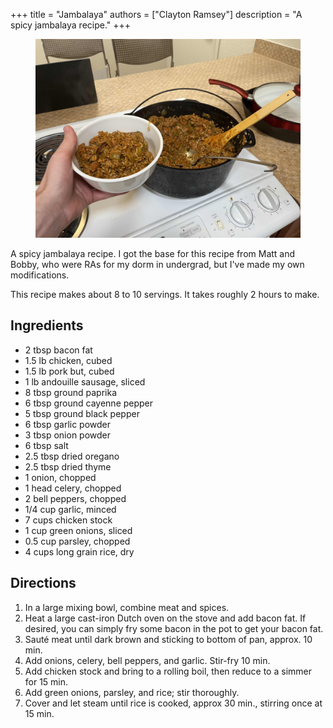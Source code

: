 +++
title = "Jambalaya"
authors = ["Clayton Ramsey"]
description = "A spicy jambalaya recipe."
+++

<figure>

![](jambalaya.jpg)

</figure>

A spicy jambalaya recipe. I got the base for this recipe from Matt and
Bobby, who were RAs for my dorm in undergrad, but I've made my own
modifications.

This recipe makes about 8 to 10 servings. It takes roughly 2 hours to
make.

## Ingredients

- 2 tbsp bacon fat
- 1.5 lb chicken, cubed
- 1.5 lb pork but, cubed
- 1 lb andouille sausage, sliced
- 8 tbsp ground paprika
- 6 tbsp ground cayenne pepper
- 5 tbsp ground black pepper
- 6 tbsp garlic powder
- 3 tbsp onion powder
- 6 tbsp salt
- 2.5 tbsp dried oregano
- 2.5 tbsp dried thyme
- 1 onion, chopped
- 1 head celery, chopped
- 2 bell peppers, chopped
- 1/4 cup garlic, minced
- 7 cups chicken stock
- 1 cup green onions, sliced
- 0.5 cup parsley, chopped
- 4 cups long grain rice, dry

## Directions

1.  In a large mixing bowl, combine meat and spices.
2.  Heat a large cast-iron Dutch oven on the stove and add bacon fat. If
    desired, you can simply fry some bacon in the pot to get your bacon
    fat.
3.  Sauté meat until dark brown and sticking to bottom of pan, approx.
    10 min.
4.  Add onions, celery, bell peppers, and garlic. Stir-fry 10 min.
5.  Add chicken stock and bring to a rolling boil, then reduce to a
    simmer for 15 min.
6.  Add green onions, parsley, and rice; stir thoroughly.
7.  Cover and let steam until rice is cooked, approx 30 min., stirring
    once at 15 min.
